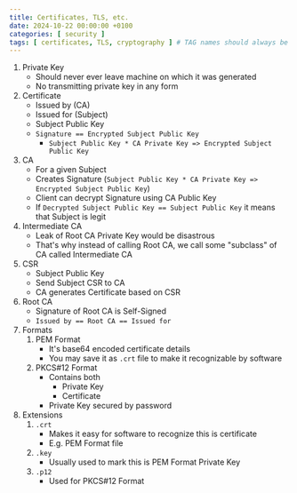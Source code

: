 ```yaml
---
title: Certificates, TLS, etc.
date: 2024-10-22 00:00:00 +0100
categories: [ security ]
tags: [ certificates, TLS, cryptography ] # TAG names should always be lowercase
---
```


1. Private Key
    - Should never ever leave machine on which it was generated
    - No transmitting private key in any form
2. Certificate
    - Issued by (CA)
    - Issued for (Subject)
    - Subject Public Key
    - `Signature == Encrypted Subject Public Key`
        - `Subject Public Key * CA Private Key => Encrypted Subject Public Key`
3. CA
    - For a given Subject
    - Creates Signature (`Subject Public Key * CA Private Key => Encrypted Subject Public Key`)
    - Client can decrypt Signature using CA Public Key
    - If `Decrypted Subject Public Key == Subject Public Key` it means that Subject is legit
4. Intermediate CA
    - Leak of Root CA Private Key would be disastrous
    - That's why instead of calling Root CA, we call some "subclass" of CA called Intermediate CA
5. CSR
    - Subject Public Key
    - Send Subject CSR to CA
    - CA generates Certificate based on CSR
6. Root CA
    - Signature of Root CA is Self-Signed
    - `Issued by == Root CA == Issued for`
7. Formats
    1. PEM Format
        - It's base64 encoded certificate details
        - You may save it as `.crt` file to make it recognizable by software
    2. PKCS#12 Format
        - Contains both
            - Private Key
            - Certificate
        - Private Key secured by password
8. Extensions
    1. `.crt`
        - Makes it easy for software to recognize this is certificate
        - E.g. PEM Format file
    2. `.key`
        - Usually used to mark this is PEM Format Private Key
    3. `.p12`
        - Used for PKCS#12 Format
